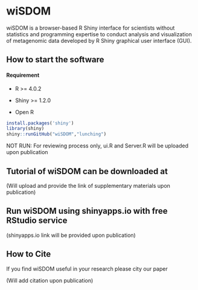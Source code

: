 # wiSDOM

wiSDOM is a browser-based R Shiny interface for scientists without statistics and programming expertise to conduct analysis and visualization of metagenomic data developed by R Shiny graphical user interface (GUI).

## How to start the software

#### Requirement
* R >= 4.0.2
* Shiny >= 1.2.0

* Open R 
```R
install.packages('shiny')
library(shiny)
shiny::runGitHub("wiSDOM","lunching")
```
NOT RUN: For reviewing process only, ui.R and Server.R will be uploaded upon publication

## Tutorial of wiSDOM can be downloaded at

(Will upload and provide the link of supplementary materials upon publication)

## Run wiSDOM using shinyapps.io with free RStudio service

(shinyapps.io link will be provided upon publication)

## How to Cite

If you find wiSDOM useful in your research please city our paper

(Will add citation upon publication)

